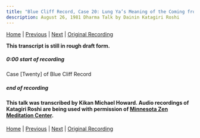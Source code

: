 ```yaml
---
title: "Blue Cliff Record, Case 20: Lung Ya’s Meaning of the Coming from the West – Talk 1"
description: August 26, 1981 Dharma Talk by Dainin Katagiri Roshi
---
```


[Home](index#1981) \| 
[Previous](unfinished-1981-1) \| 
[Next](unfinished-1981-2) \| 
<a href="https://www.mnzencenter.org/the-dainin-katagiri-audio-archive/blue-cliff-record-case-20-lecture-1" target="_blank">Original Recording</a>

**This transcript is still in rough draft form.**

<a name="000"></a>
##### 0:00 start of recording


Case [Twenty] of Blue Cliff Record




##### end of recording


#### This talk was transcribed by Kikan Michael Howard. Audio recordings of Katagiri Roshi are being used with permission of [Minnesota Zen Meditation Center](https://www.mnzencenter.org/katagiri-project.html).

[Home](index#1981) \| 
[Previous](unfinished-1981-1) \| 
[Next](unfinished-1981-2) \| 
<a href="https://www.mnzencenter.org/the-dainin-katagiri-audio-archive/blue-cliff-record-case-20-lecture-1" target="_blank">Original Recording</a>
